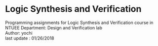 # Logic Synthesis and Verification

Programming assignments for Logic Synthesis and Verification course in NTUEE
Department: Design and Verification lab              
Author: yochi                                          
last update : 01/26/2018    
